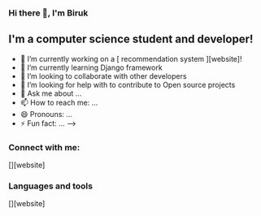 ### Hi there 👋, I'm Biruk 

## I'm a computer science student and developer!


- 🔭 I’m currently working on a [ recommendation system ][website]!
- 🌱 I’m currently learning Django framework 
- 👯 I’m looking to collaborate with other developers 
- 🤔 I’m looking for help with to contribute to Open source projects 
- 💬 Ask me about ...
- 📫 How to reach me: ...
- 😄 Pronouns: ...
- ⚡ Fun fact: ...
-->

### Connect with me:
[][website]

### Languages and tools 
[][website]
